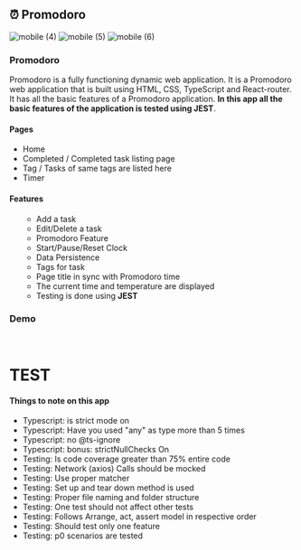 

## ⏰ Promodoro


![mobile (4)](https://github.com/lixelamos/promodoro-To-Do-App/assets/48270069/42a7e9ef-4b54-4a5d-9f7a-70e38b37f75f)    ![mobile (5)](https://github.com/lixelamos/promodoro-To-Do-App/assets/48270069/be2942ed-6ca9-46e5-b63d-4631d3246566)   ![mobile (6)](https://github.com/lixelamos/promodoro-To-Do-App/assets/48270069/7836eaa4-80b5-462e-9841-ab8bd20ba959)




<h3>Promodoro</h3> 
<div>Promodoro is a fully functioning dynamic web application. It is a Promodoro web application that is built using HTML, CSS, TypeScript and React-router. It has all the basic features of a Promodoro application. <strong>In this app all the basic features of the application is tested using JEST</strong>.</div>




<h4>Pages</h4>
<ul>
  <li>Home</li>
  <li>Completed / Completed task listing page</li>
  <li>Tag / Tasks of same tags are listed here</li>
  <li>Timer</li>
</ul>
<h4>Features</h4>
<ul>
  <ul>
<li>Add a task</li>
<li>Edit/Delete a task</li>
<li>Promodoro Feature</li>
<li>Start/Pause/Reset Clock</li>
<li>Data Persistence</li>
<li>Tags for task</li>
<li>Page title in sync with Promodoro time</li>
<li>The current time and temperature are displayed</li>
<li>Testing is done using <b>JEST</b></li>
</ul>
  
  
  
</ul>

<h3>Demo</h3> 





<br/>
<h1>TEST</h1>
<h4>Things to note on this app </h4>
<ul>
<li>Typescript: is strict mode on </li>

<li>Typescript: Have you used "any" as type more than 5 times </li>

<li>Typescript: no @ts-ignore </li>

<li>Typescript: bonus: strictNullChecks On </li>

<li>Testing: Is code coverage greater than 75% entire code</li>

<li>Testing: Network (axios) Calls should be mocked </li>

<li>Testing: Use proper matcher </li>

<li>Testing: Set up and tear down method is used </li>

<li>Testing: Proper file naming and folder structure </li>

<li>Testing: One test should not affect other tests </li>

<li>Testing: Follows Arrange, act, assert model in respective order </li>

<li>Testing: Should test only one feature </li>

<li>Testing: p0 scenarios are tested </li>
</ul>
<br/>








